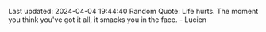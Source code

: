Last updated: 2024-04-04 19:44:40
Random Quote: Life hurts. The moment you think you've got it all, it smacks you in the face. - Lucien